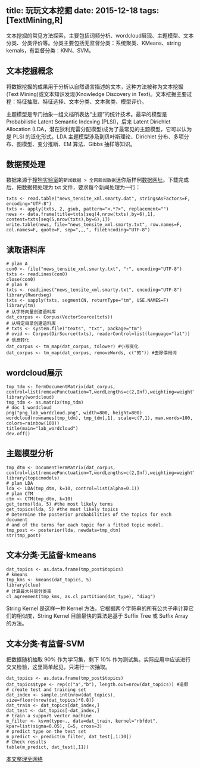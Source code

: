 title: 玩玩文本挖掘
date: 2015-12-18
tags: [TextMining,R]
---
文本挖掘的常见方法探索，主要包括词频分析、wordcloud展现、主题模型、文本分类、分类评价等。分类主要包括无监督分类：系统聚类、KMeans、string kernals，有监督分类：KNN、SVM。

<!--more-->
## 文本挖掘概念
将数据挖掘的成果用于分析以自然语言描述的文本，这种方法被称为文本挖掘(Text Mining)或文本知识发现(Knowledge Discovery in Text)。文本挖掘主要过程：特征抽取、特征选择、文本分类、文本聚类、模型评价。

主题模型是专门抽象一组文档所表达“主题”的统计技术。最早的模型是 Probabilistic Latent Semantic Indexing (PLSI)，后来 Latent Dirichlet Allocation (LDA，潜在狄利克雷分配模型)成为了最常见的主题模型，它可以认为是 PLSI 的泛化形式。LDA 主题模型涉及到贝叶斯理论、Dirichlet 分布、多项分布、图模型、变分推断、EM 算法、Gibbs 抽样等知识。

## 数据预处理
数据来源于[搜狗实验室](http://www.sogou.com/labs/resources.html)的`新闻数据 > 全网新闻数据`迷你版样例[数据网址](http://download.labs.sogou.com/dl/sogoulabdown/SogouCA/news_tensite_xml.smarty.zip)。下载完成后，把数据预处理为 txt 文件，要求每个新闻处理为一行：
```
txts <- read.table("news_tensite_xml.smarty.dat", stringsAsFactors=F, encoding="UTF-8")
txts <- apply(txts, 2, gsub, pattern="<.*?>", replacement="")
news <- data.frame(title=txts[seq(4,nrow(txts),by=6),1], content=txts[seq(5,nrow(txts),by=6),1])
write.table(news, file="news_tensite_xml.smarty.txt", row.names=F, col.names=F, quote=F, sep=",,,", fileEncoding="UTF-8")
```

## 读取语料库
```
# plan A
con0 <- file("news_tensite_xml.smarty.txt", "r", encoding="UTF-8")
txts <- readLines(con0)
close(con0)
# plan B
txts <- readLines("news_tensite_xml.smarty.txt", encoding="UTF-8")
library(Rwordseg)
txts <- sapply(txts, segmentCN, returnType="tm", USE.NAMES=F)
library(tm)
# 从字符向量创建语料库
dat_corpus <- Corpus(VectorSource(txts))
# 从特定目录创建语料库
# txts <- system.file("texts", "txt", package="tm")
# ovid <- Corpus(DirSource(txts), readerControl=list(language="lat"))
# 信息转化
dat_corpus <- tm_map(dat_corpus, tolower) #小写变化
dat_corpus <- tm_map(dat_corpus, removeWords, c("的")) #去除停用词
```

## wordcloud展示
```
tmp_tdm <- TermDocumentMatrix(dat_corpus, control=list(removePunctuation=T,wordLengths=c(2,Inf),weighting=weightTf))
library(wordcloud)
tmp_tdm <- as.matrix(tmp_tdm)
# doc 1 wordcloud
png("png_lab_wordcloud.png", width=800, height=800)
wordcloud(rownames(tmp_tdm), tmp_tdm[,1], scale=c(7,1), max.words=100, colors=rainbow(100))
title(main="lab_wordcloud")
dev.off()
```

## 主题模型分析
```
tmp_dtm <- DocumentTermMatrix(dat_corpus, control=list(removePunctuation=T,wordLengths=c(2,Inf),weighting=weightTf))
library(topicmodels)
# plan LDA
lda <- LDA(tmp_dtm, k=10, control=list(alpha=0.1))
# plan CTM
ctm <- CTM(tmp_dtm, k=10)
get_terms(lda, 5) #the most likely terms
get_topics(lda, 5) #the most likely topics
# Determine the posterior probabilities of the topics for each document
# and of the terms for each topic for a fitted topic model.
tmp_post <- posterior(lda, newdata=tmp_dtm)
str(tmp_post)
```

## 文本分类·无监督·kmeans
```
dat_topics <- as.data.frame(tmp_post$topics)
# kmeans
tmp_kms <- kmeans(dat_topics, 5)
library(clue)
# 计算最大共同分类率
cl_agreement(tmp_kms, as.cl_partition(dat_type), "diag")
```

String Kernel 是这样一种 Kernel 方法，它根据两个字符串的所有公共子串计算它们的相似度，String Kernel 目前最快的算法是基于 Suffix Tree 或 Suffix Array 的方法。

## 文本分类·有监督·SVM
把数据随机抽取 90% 作为学习集，剩下 10% 作为测试集。实际应用中应该进行交叉检验，这里简单起见，只进行一次抽取。
```
dat_topics <- as.data.frame(tmp_post$topics)
dat_topics$type <- rep(c("a","b"), length.out=nrow(dat_topics)) #造假
# create test and training set
dat_index <- sample.int(nrow(dat_topics), size=floor(nrow(dat_topics)*0.8))
dat_train <- dat_topics[dat_index,]
dat_test <- dat_topics[-dat_index,]
# train a support vector machine
m_filter <- ksvm(type~., data=dat_train, kernel="rbfdot", kpar=list(sigma=0.05), C=5, cross=3)
# predict type on the test set
m_predict <- predict(m_filter, dat_test[,1:10])
# Check results
table(m_predict, dat_test[,11])
```

[本文整理至网络](#)